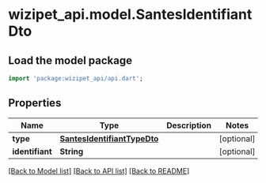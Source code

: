 # wizipet_api.model.SantesIdentifiantDto

## Load the model package
```dart
import 'package:wizipet_api/api.dart';
```

## Properties
Name | Type | Description | Notes
------------ | ------------- | ------------- | -------------
**type** | [**SantesIdentifiantTypeDto**](SantesIdentifiantTypeDto.md) |  | [optional] 
**identifiant** | **String** |  | [optional] 

[[Back to Model list]](../README.md#documentation-for-models) [[Back to API list]](../README.md#documentation-for-api-endpoints) [[Back to README]](../README.md)


